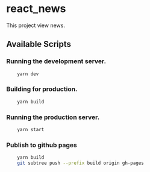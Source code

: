 # react_news

This project view news.

## Available Scripts

### Running the development server.

```bash
    yarn dev
```

### Building for production.

```bash
    yarn build
```

### Running the production server.

```bash
    yarn start
```

### Publish to github pages
```bash
    yarn build
    git subtree push --prefix build origin gh-pages
```